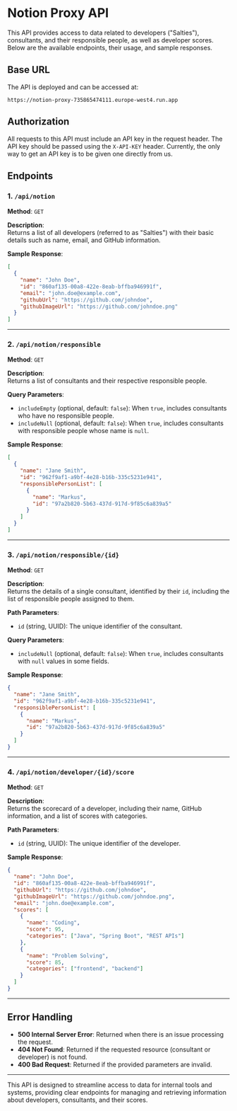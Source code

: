 # Notion Proxy API

This API provides access to data related to developers ("Salties"), consultants, and their responsible people, as well as developer scores. Below are the available endpoints, their usage, and sample responses.

## Base URL
The API is deployed and can be accessed at:

`https://notion-proxy-735865474111.europe-west4.run.app`

## Authorization

All requests to this API must include an API key in the request header. The API key should be passed using the `X-API-KEY` header.
Currently, the only way to get an API key is to be given one directly from us.

## Endpoints

### 1. `/api/notion`
**Method**: `GET`

**Description**:  
Returns a list of all developers (referred to as "Salties") with their basic details such as name, email, and GitHub information.

**Sample Response**:
```json
[
  {
    "name": "John Doe",
    "id": "860af135-00a8-422e-8eab-bffba946991f",
    "email": "john.doe@example.com",
    "githubUrl": "https://github.com/johndoe",
    "githubImageUrl": "https://github.com/johndoe.png"
  }
]
```

---

### 2. `/api/notion/responsible`
**Method**: `GET`

**Description**:  
Returns a list of consultants and their respective responsible people.

**Query Parameters**:
- `includeEmpty` (optional, default: `false`): When `true`, includes consultants who have no responsible people.
- `includeNull` (optional, default: `false`): When `true`, includes consultants with responsible people whose name is `null`.

**Sample Response**:
```json
[
  {
    "name": "Jane Smith",
    "id": "962f9af1-a9bf-4e28-b16b-335c5231e941",
    "responsiblePersonList": [
      {
        "name": "Markus",
        "id": "97a2b820-5b63-437d-917d-9f85c6a839a5"
      }
    ]
  }
]
```

---

### 3. `/api/notion/responsible/{id}`
**Method**: `GET`

**Description**:  
Returns the details of a single consultant, identified by their `id`, including the list of responsible people assigned to them.

**Path Parameters**:
- `id` (string, UUID): The unique identifier of the consultant.

**Query Parameters**:
- `includeNull` (optional, default: `false`): When `true`, includes consultants with `null` values in some fields.

**Sample Response**:
```json
{
  "name": "Jane Smith",
  "id": "962f9af1-a9bf-4e28-b16b-335c5231e941",
  "responsiblePersonList": [
    {
      "name": "Markus",
      "id": "97a2b820-5b63-437d-917d-9f85c6a839a5"
    }
  ]
}
```

---

### 4. `/api/notion/developer/{id}/score`
**Method**: `GET`

**Description**:  
Returns the scorecard of a developer, including their name, GitHub information, and a list of scores with categories.

**Path Parameters**:
- `id` (string, UUID): The unique identifier of the developer.

**Sample Response**:
```json
{
  "name": "John Doe",
  "id": "860af135-00a8-422e-8eab-bffba946991f",
  "githubUrl": "https://github.com/johndoe",
  "githubImageUrl": "https://github.com/johndoe.png",
  "email": "john.doe@example.com",
  "scores": [
    {
      "name": "Coding",
      "score": 95,
      "categories": ["Java", "Spring Boot", "REST APIs"]
    },
    {
      "name": "Problem Solving",
      "score": 85,
      "categories": ["frontend", "backend"]
    }
  ]
}
```

---

## Error Handling

- **500 Internal Server Error**: Returned when there is an issue processing the request.
- **404 Not Found**: Returned if the requested resource (consultant or developer) is not found.
- **400 Bad Request**: Returned if the provided parameters are invalid.

---

This API is designed to streamline access to data for internal tools and systems, providing clear endpoints for managing and retrieving information about developers, consultants, and their scores.